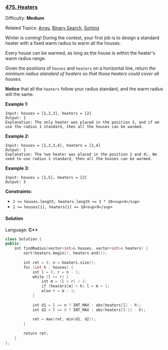 ### [475\. Heaters](https://leetcode.com/problems/heaters/)

Difficulty: **Medium**

Related Topics: [Array](https://leetcode.com/tag/array/), [Binary Search](https://leetcode.com/tag/binary-search/), [Sorting](https://leetcode.com/tag/sorting/)


Winter is coming! During the contest, your first job is to design a standard heater with a fixed warm radius to warm all the houses.

Every house can be warmed, as long as the house is within the heater's warm radius range.

Given the positions of `houses` and `heaters` on a horizontal line, return _the minimum radius standard of heaters so that those heaters could cover all houses._

**Notice** that all the `heaters` follow your radius standard, and the warm radius will the same.

**Example 1:**

```
Input: houses = [1,2,3], heaters = [2]
Output: 1
Explanation: The only heater was placed in the position 2, and if we use the radius 1 standard, then all the houses can be warmed.
```

**Example 2:**

```
Input: houses = [1,2,3,4], heaters = [1,4]
Output: 1
Explanation: The two heater was placed in the position 1 and 4\. We need to use radius 1 standard, then all the houses can be warmed.
```

**Example 3:**

```
Input: houses = [1,5], heaters = [2]
Output: 3
```

**Constraints:**

*   `1 <= houses.length, heaters.length <= 3 * 10<sup>4</sup>`
*   `1 <= houses[i], heaters[i] <= 10<sup>9</sup>`


#### Solution

Language: **C++**

```c++
class Solution {
public:
    int findRadius(vector<int>& houses, vector<int>& heaters) {
        sort(heaters.begin(), heaters.end());
        
        int ret = 0, n = heaters.size();
        for (int h : houses) {
            int l = 0, r = n - 1;
            while (l <= r) {
                int m = (l + r) / 2;
                if (heaters[m] < h) l = m + 1;
                else r = m - 1;
            }
            
            int d1 = l == n ? INT_MAX : abs(heaters[l] - h);
            int d2 = l == 0 ? INT_MAX : abs(heaters[l-1] - h);
            
            ret = max(ret, min(d1, d2));
        }
        
        return ret;
    }
};
```